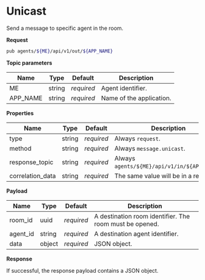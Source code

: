 # Unicast

Send a message to specific agent in the room.

**Request**

```bash
pub agents/${ME}/api/v1/out/${APP_NAME}
```

**Topic parameters**

Name     | Type   | Default    | Description
-------- | ------ | ---------- | ------------------
ME       | string | _required_ | Agent identifier.
APP_NAME | string | _required_ | Name of the application.

**Properties**

Name             | Type   | Default    | Description
---------------- | ------ | ---------- | ------------------
type             | string | _required_ | Always `request`.
method           | string | _required_ | Always `message.unicast`.
response_topic   | string | _required_ | Always `agents/${ME}/api/v1/in/${APP_NAME}`.
correlation_data | string | _required_ | The same value will be in a response.

**Payload**

Name              | Type   | Default    | Description
----------------- | ------ | ---------- | ------------------
room_id           | uuid   | _required_ | A destination room identifier. The room must be opened.
agent_id          | string | _required_ | A destination agent identifier.
data              | object | _required_ | JSON object.

**Response**

If successful, the response payload contains a JSON object.
